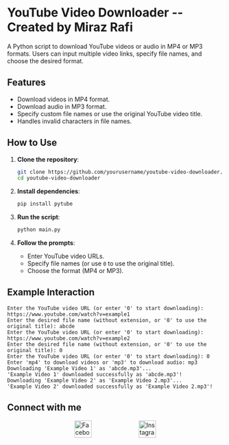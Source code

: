 # YouTube Video Downloader --Created by Miraz Rafi

A Python script to download YouTube videos or audio in MP4 or MP3 formats. Users can input multiple video links, specify file names, and choose the desired format. 

## Features
- Download videos in MP4 format.
- Download audio in MP3 format.
- Specify custom file names or use the original YouTube video title.
- Handles invalid characters in file names.

## How to Use
1. **Clone the repository**:
    ```sh
    git clone https://github.com/yourusername/youtube-video-downloader.git
    cd youtube-video-downloader
    ```

2. **Install dependencies**:
    ```sh
    pip install pytube
    ```

3. **Run the script**:
    ```sh
    python main.py
    ```

4. **Follow the prompts**:
    - Enter YouTube video URLs.
    - Specify file names (or use `0` to use the original title).
    - Choose the format (MP4 or MP3).

## Example Interaction

```plaintext
Enter the YouTube video URL (or enter '0' to start downloading): https://www.youtube.com/watch?v=example1
Enter the desired file name (without extension, or '0' to use the original title): abcde
Enter the YouTube video URL (or enter '0' to start downloading): https://www.youtube.com/watch?v=example2
Enter the desired file name (without extension, or '0' to use the original title): 0
Enter the YouTube video URL (or enter '0' to start downloading): 0
Enter 'mp4' to download videos or 'mp3' to download audio: mp3
Downloading 'Example Video 1' as 'abcde.mp3'...
'Example Video 1' downloaded successfully as 'abcde.mp3'!
Downloading 'Example Video 2' as 'Example Video 2.mp3'...
'Example Video 2' downloaded successfully as 'Example Video 2.mp3'!
```

## Connect with me

<div style="display: flex; justify-content: space-around; align-items: center; width: 100%; max-width: 300px; margin: 0 auto;">
  <a href="https://www.facebook.com/yourprofile" target="_blank" style="text-decoration: none;">
    <img src="https://image.flaticon.com/icons/svg/733/733547.svg" alt="Facebook" style="width: 40px; height: 40px;">
  </a>
  <a href="https://www.instagram.com/yourprofile" target="_blank" style="text-decoration: none;">
    <img src="https://image.flaticon.com/icons/svg/733/733558.svg" alt="Instagram" style="width: 40px; height: 40px;">
  </a>
</div>
